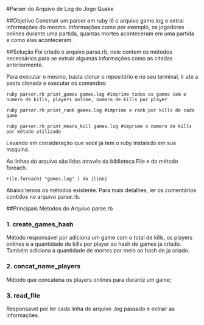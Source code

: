 #Parser do Arquivo de Log do Jogo Quake

##Objetivo
Construir um parser em ruby lê o arquivo game.log e extrai informações do mesmo. Informações como por exemplo, os jogadores onlines durante uma partida, quantas mortes aconteceram em uma partida e como elas aconteceram.

##Solução
Foi criado o arquivo parse.rb, nele contem os métodos necessários para se extrair algumas informações como as citadas anteriormente.

Para executar o mesmo, basta clonar o repositório e no seu terminal, ir ate a pasta clonada e executar os comandos: 

	
	ruby parser.rb print_games games.log #imprime todos os games com o numero de kills, players online, número de kills por player
	
	ruby parser.rb print_rank games.log #imprime o rank por kills de cada game
	
	ruby parser.rb print_means_kill games.log #imprime o numero de kills por método utilizado
	

Levando em consideração que você ja tem o ruby instalado em sua maquina.

As linhas do arquivo são lidas através da biblioteca File e do método foreach.
	
	File.foreach( "games.log" ) do |line|
	

Abaixo temos os métodos existente. Para mais detalhes, ler os comentários contidos no arquivo parse.rb.

##Principais Métodos do Arquivo parse.rb

### 1. create_games_hash
Método responsável por adiciona um game com o total de kills, os players onlines e a quantidade de kills por player ao hash de games ja criado. Também adiciona a quantidade de mortes por meio ao hash de ja criado.

### 2. concat_name_players
Método que concatena os players onlines para durante um game;

### 3. read_file
Responsavel por ler cada linha do arquivo .log passado e extrair as informações.
